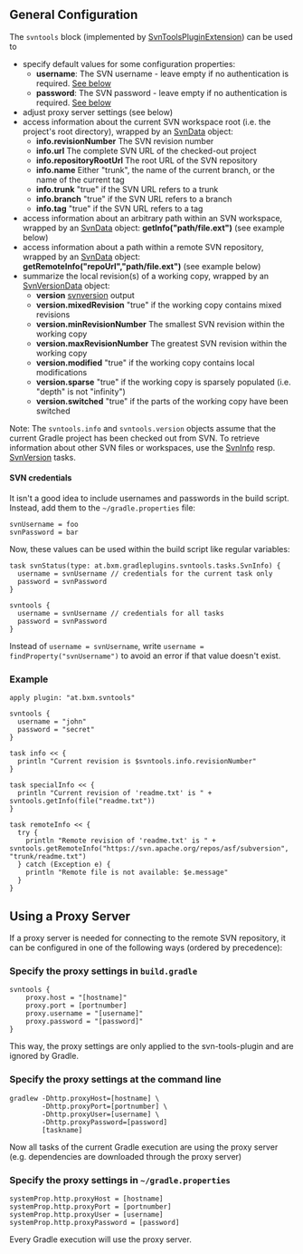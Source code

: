 ## General Configuration

The `svntools` block (implemented by [SvnToolsPluginExtension](../src/main/groovy/at/bxm/gradleplugins/svntools/SvnToolsPluginExtension.groovy)) can be used to

* specify default values for some configuration properties:
    * **username**: The SVN username - leave empty if no authentication is required. [See below](#svn-credentials)
    * **password**: The SVN password - leave empty if no authentication is required. [See below](#svn-credentials)
* adjust proxy server settings (see below)
* access information about the current SVN workspace root (i.e. the project's root directory), wrapped by an [SvnData](../src/main/groovy/at/bxm/gradleplugins/svntools/api/SvnData.groovy) object:
    * **info.revisionNumber** The SVN revision number
    * **info.url** The complete SVN URL of the checked-out project
    * **info.repositoryRootUrl** The root URL of the SVN repository
    * **info.name** Either "trunk", the name of the current branch, or the name of the current tag
    * **info.trunk** "true" if the SVN URL refers to a trunk
    * **info.branch** "true" if the SVN URL refers to a branch
    * **info.tag** "true" if the SVN URL refers to a tag
* access information about an arbitrary path within an SVN workspace, wrapped by an [SvnData](../src/main/groovy/at/bxm/gradleplugins/svntools/api/SvnData.groovy) object: **getInfo("path/file.ext")** (see example below)
* access information about a path within a remote SVN repository, wrapped by an [SvnData](../src/main/groovy/at/bxm/gradleplugins/svntools/api/SvnData.groovy) object: **getRemoteInfo("repoUrl","path/file.ext")** (see example below)
* summarize the local revision(s) of a working copy, wrapped by an [SvnVersionData](../src/main/groovy/at/bxm/gradleplugins/svntools/api/SvnVersionData.groovy) object:
    * **version** [svnversion](http://svnbook.red-bean.com/en/1.7/svn.ref.svnversion.re.html) output
    * **version.mixedRevision** "true" if the working copy contains mixed revisions
    * **version.minRevisionNumber** The smallest SVN revision within the working copy
    * **version.maxRevisionNumber** The greatest SVN revision within the working copy
    * **version.modified** "true" if the working copy contains local modifications
    * **version.sparse** "true" if the working copy is sparsely populated (i.e. "depth" is not "infinity")
    * **version.switched** "true" if the parts of the working copy have been switched

Note: The `svntools.info` and `svntools.version` objects assume that the current Gradle project has been checked out from SVN. To retrieve information about other SVN files or workspaces, use the [SvnInfo](SvnInfo.md) resp. [SvnVersion](SvnVersion.md) tasks.

#### SVN credentials

It isn't a good idea to include usernames and passwords in the build script. Instead, add them to the `~/gradle.properties` file:

    svnUsername = foo
    svnPassword = bar

Now, these values can be used within the build script like regular variables:

    task svnStatus(type: at.bxm.gradleplugins.svntools.tasks.SvnInfo) {
      username = svnUsername // credentials for the current task only
      password = svnPassword
    }

    svntools {
      username = svnUsername // credentials for all tasks
      password = svnPassword
    }

Instead of `username = svnUsername`, write `username = findProperty("svnUsername")` to avoid an error if that value doesn't exist.
 
### Example

    apply plugin: "at.bxm.svntools"

    svntools {
      username = "john"
      password = "secret"
    }

    task info << {
      println "Current revision is $svntools.info.revisionNumber"
    }

    task specialInfo << {
      println "Current revision of 'readme.txt' is " + svntools.getInfo(file("readme.txt"))
    }

    task remoteInfo << {
      try {
        println "Remote revision of 'readme.txt' is " + svntools.getRemoteInfo("https://svn.apache.org/repos/asf/subversion", "trunk/readme.txt")
      } catch (Exception e) {
        println "Remote file is not available: $e.message"
      }
    }

## Using a Proxy Server

If a proxy server is needed for connecting to the remote SVN repository, it can be configured in one of the following ways (ordered by precedence):

### Specify the proxy settings in `build.gradle`

    svntools {
        proxy.host = "[hostname]"
        proxy.port = [portnumber]
        proxy.username = "[username]"
        proxy.password = "[password]"
    }

This way, the proxy settings are only applied to the svn-tools-plugin and are ignored by Gradle.

### Specify the proxy settings at the command line

    gradlew -Dhttp.proxyHost=[hostname] \
            -Dhttp.proxyPort=[portnumber] \
            -Dhttp.proxyUser=[username] \
            -Dhttp.proxyPassword=[password]
            [taskname]

Now all tasks of the current Gradle execution are using the proxy server (e.g. dependencies are downloaded through the proxy server)

### Specify the proxy settings in `~/gradle.properties`

    systemProp.http.proxyHost = [hostname]
    systemProp.http.proxyPort = [portnumber]
    systemProp.http.proxyUser = [username]
    systemProp.http.proxyPassword = [password]

Every Gradle execution will use the proxy server.
